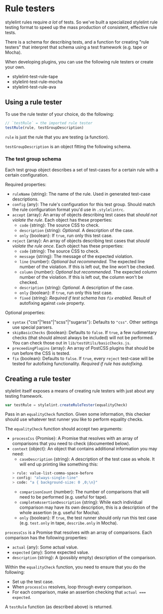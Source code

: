 # Rule testers

stylelint rules require *a lot* of tests. So we've built a specialized stylelint rule testing format to speed up the mass production of consistent, effective rule tests.

There is a schema for describing tests, and a function for creating "rule testers" that interpret that schema using a test framework (e.g. tape or Mocha).

When developing plugins, you can use the following rule testers or create your own.

-   stylelint-test-rule-tape
-   stylelint-test-rule-mocha
-   stylelint-test-rule-ava

## Using a rule tester

To use the rule tester of your choice, do the following:

```js
// `testRule` = the imported rule tester
testRule(rule, testGroupDescription)
```

`rule` is just the rule that you are testing (a function).

`testGroupDescription` is an object fitting the following schema.

### The test group schema

Each test group object describes a set of test-cases for a certain rule with a certain configuration.

Required properties:

-   `ruleName` {string}: The name of the rule. Used in generated test-case descriptions.
-   `config` {any}: The rule's configuration for this test group. Should match the rule configuration format you'd use in `.stylelintrc`.
-   `accept` {array}: An array of objects describing test cases that *should not violate the rule*. Each object has these properties:
    -   `code` {string}: The source CSS to check.
    -   `description` {string}: *Optional.* A description of the case.
    -   `only` {boolean}: If `true`, run only this test case.
-   `reject` {array}: An array of objects describing test cases that *should violate the rule once*. Each object has these properties:
    -   `code` {string}: The source CSS to check.
    -   `message` {string}: The message of the expected violation.
    -   `line` {number}: *Optional but recommended.* The expected line number of the violation. If this is left out, the line won't be checked.
    -   `column` {number}: *Optional but recommended.* The expected column number of the violation. If this is left out, the column won't be checked.
    -   `description` {string}: *Optional.* A description of the case.
    -   `only` {boolean}: If `true`, run only this test case.
    -   `fixed` {string}: *Required if test schema has `fix` enabled.* Result of autofixing against `code` property.

Optional properties:

-   `syntax` {"css"|"less"|"scss"|"sugarss"}: Defaults to `"css"`. Other settings use special parsers.
-   `skipBasicChecks` {boolean}: Defaults to `false`. If `true`, a few rudimentary checks (that should almost always be included) will not be performed. You can check those out in `lib/testUtils/basicChecks.js`.
-   `preceedingPlugins` {array}: An array of PostCSS plugins that should be run before the CSS is tested.
-   `fix` {boolean}: Defaults to `false`. If `true`, every `reject` test-case will be tested for autofixing functionality. *Required if rule has autofixing.*

## Creating a rule tester

stylelint itself exposes a means of creating rule testers with just about any testing framework.

```js
var testRule = stylelint.createRuleTester(equalityCheck)
```

Pass in an `equalityCheck` function. Given some information, this checker should use whatever test runner you like to perform equality checks.

The `equalityCheck` function should accept two arguments:

-   `processCss` {Promise}: A Promise that resolves with an array of comparisons that you need to check (documented below).
-   `context` {object}: An object that contains additional information you may need:
    -   `caseDescription` {string}: A description of the test case as  whole. It will end up printing like something this:
    ```bash
    > rule: value-list-comma-space-before
    > config: "always-single-line"
    > code: "a { background-size: 0 ,0;\n}"
    ```
    -   `comparisonCount` {number}: The number of comparisons that will need to be performed (e.g. useful for tape).
    -   `completeAssertionDescription` {string}: While each individual comparison may have its own description, this is a description of the whole assertion (e.g. useful for Mocha).
    -   `only` {boolean}: If `true`, the test runner should only run this test case (e.g. `test.only` in tape, `describe.only` in Mocha).

`processCss` is a Promise that resolves with an array of comparisons. Each comparison has the following properties:

-   `actual` {any}: Some actual value.
-   `expected` {any}: Some expected value.
-   `description` {string}: A (possibly empty) description of the comparison.

Within the `equalityCheck` function, you need to ensure that you do the following:

-   Set up the test case.
-   When `processCss` resolves, loop through every comparison.
-   For each comparison, make an assertion checking that `actual === expected`.

A `testRule` function (as described above) is returned.
